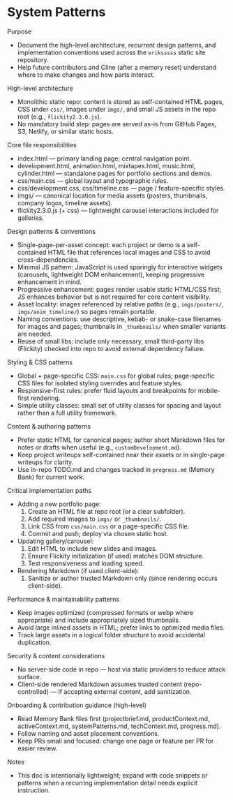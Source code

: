 # System Patterns

Purpose

- Document the high-level architecture, recurrent design patterns, and implementation conventions used across the `eriksssss` static site repository.
- Help future contributors and Cline (after a memory reset) understand where to make changes and how parts interact.

High-level architecture

- Monolithic static repo: content is stored as self-contained HTML pages, CSS under `css/`, images under `imgs/`, and small JS assets in the repo root (e.g., `flickity2.3.0.js`).
- No mandatory build step: pages are served as-is from GitHub Pages, S3, Netlify, or similar static hosts.

Core file responsibilities

- index.html — primary landing page; central navigation point.
- development.html, animation.html, mixtapes.html, music.html, cylinder.html — standalone pages for portfolio sections and demos.
- css/main.css — global layout and typographic rules.
- css/development.css, css/timeline.css — page / feature-specific styles.
- imgs/ — canonical location for media assets (posters, thumbnails, company logos, timeline assets).
- flickity2.3.0.js (+ css) — lightweight carousel interactions included for galleries.

Design patterns & conventions

- Single-page-per-asset concept: each project or demo is a self-contained HTML file that references local images and CSS to avoid cross-dependencies.
- Minimal JS pattern: JavaScript is used sparingly for interactive widgets (carousels, lightweight DOM enhancement), keeping progressive enhancement in mind.
- Progressive enhancement: pages render usable static HTML/CSS first; JS enhances behavior but is not required for core content visibility.
- Asset locality: images referenced by relative paths (e.g., `imgs/posters/`, `imgs/anim_timeline/`) so pages remain portable.
- Naming conventions: use descriptive, kebab- or snake-case filenames for images and pages; thumbnails in `_thumbnails/` when smaller variants are needed.
- Reuse of small libs: include only necessary, small third-party libs (Flickity) checked into repo to avoid external dependency failure.

Styling & CSS patterns

- Global + page-specific CSS: `main.css` for global rules; page-specific CSS files for isolated styling overrides and feature styles.
- Responsive-first rules: prefer fluid layouts and breakpoints for mobile-first rendering.
- Simple utility classes: small set of utility classes for spacing and layout rather than a full utility framework.

Content & authoring patterns

- Prefer static HTML for canonical pages; author short Markdown files for notes or drafts when useful (e.g., `customDevelopment.md`).
- Keep project writeups self-contained near their assets or in single-page writeups for clarity.
- Use in-repo TODO.md and changes tracked in `progress.md` (Memory Bank) for current work.

Critical implementation paths

- Adding a new portfolio page:
  1. Create an HTML file at repo root (or a clear subfolder).
  2. Add required images to `imgs/` or `_thumbnails/`.
  3. Link CSS from `css/main.css` or a page-specific CSS file.
  4. Commit and push; deploy via chosen static host.
- Updating gallery/carousel:
  1. Edit HTML to include new slides and images.
  2. Ensure Flickity initialization (if used) matches DOM structure.
  3. Test responsiveness and loading speed.
- Rendering Markdown (if used client-side):
  1. Sanitize or author trusted Markdown only (since rendering occurs client-side).

Performance & maintainability patterns

- Keep images optimized (compressed formats or webp where appropriate) and include appropriately sized thumbnails.
- Avoid large inlined assets in HTML; prefer links to optimized media files.
- Track large assets in a logical folder structure to avoid accidental duplication.

Security & content considerations

- No server-side code in repo — host via static providers to reduce attack surface.
- Client-side rendered Markdown assumes trusted content (repo-controlled) — if accepting external content, add sanitization.

Onboarding & contribution guidance (high-level)

- Read Memory Bank files first (projectbrief.md, productContext.md, activeContext.md, systemPatterns.md, techContext.md, progress.md).
- Follow naming and asset placement conventions.
- Keep PRs small and focused: change one page or feature per PR for easier review.

Notes

- This doc is intentionally lightweight; expand with code snippets or patterns when a recurring implementation detail needs explicit instruction.
